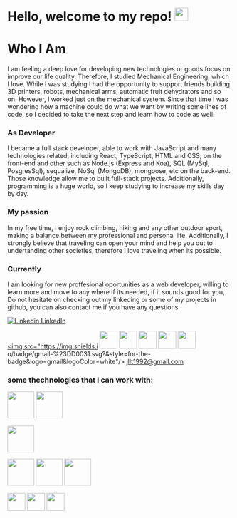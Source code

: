 # Hello, welcome to my repo! <img src="https://raw.githubusercontent.com/MartinHeinz/MartinHeinz/master/wave.gif" width="30px">

# Who I Am


I am feeling a deep love for developing new technologies or goods focus on improve our life quality. Therefore,  I studied Mechanical Engineering, which I love. While I was studying I had the opportunity to support friends building 3D printers,   robots, mechanical arms, automatic fruit dehydrators and so on. However, I worked just on the mechanical system. Since that time I was wondering how a machine could do what we want by writing some lines of code, so I decided to take the next step and learn how to code as well.

### As Developer 
I became a full stack developer,  able to work with JavaScript and many technologies related, including React, TypeScript,  HTML and CSS, on the front-end and other such as Node.js (Express and Koa), SQL (MySql, PosgresSql), sequalize, NoSql (MongoDB), mongoose, etc on the back-end. Those knowledge allow me to built full-stack projects. Additionally, programming is a huge world, so I keep studying to increase my skills day by day.

### My passion
In my free time, I enjoy rock climbing, hiking and any other outdoor sport, making a balance between my professional and personal life. Additionally, I strongly believe that traveling can open your mind and help you out to undertanding other societies, therefore I love traveling when its possible.


### Currently
I am looking for new proffesional oportunities as a web developer, willing to learn more and move to any where if its needed, if it sounds good for you, Do not hesitate on checking out my linkeding or some of my projects in github, you can also contact me if you have any questions.

[![Linkedin](https://i.stack.imgur.com/gVE0j.png) LinkedIn](https://www.linkedin.com/in/jose-lamas/)
&nbsp;

<a href="jllt1992@gmail.com"><img src="https://img.shields.i  <img src="" width="40px">
      <img src="" width="40px">   <img src="" width="40px">
        <img src="" width="40px">   <img src="" width="40px">o/badge/gmail-%23DD0031.svg?&style=for-the-badge&logo=gmail&logoColor=white"/> jllt1992@gmail.com</a>


### some thechnologies that I can work with: 

 <img src="https://seeklogo.com/images/N/nodejs-logo-FBE122E377-seeklogo.com.png" width="60px"> <img src="https://images.vexels.com/media/users/3/166382/isolated/preview/1ad81b62ad0ec81a584bc22016fd016f-lenguaje-de-programaci-oacute-n-html-plano-by-vexels.png" width="60px">  
 
 <img src="https://www.google.com/search?q=css%20logo%20png&tbm=isch&hl=es-419&sa=X&ved=0CB0QtI8BKABqFwoTCKjSts-R5O8CFQAAAAAdAAAAABAG&biw=1905&bih=855#imgrc=rMGQSLV-OuuyHM" width="60px">

 <img src="https://upload.wikimedia.org/wikipedia/commons/thumb/4/47/React.svg/1200px-React.svg.png" width="60px"> <img src="https://upload.wikimedia.org/wikipedia/commons/thumb/4/4c/Typescript_logo_2020.svg/1200px-Typescript_logo_2020.svg.png" width="60px"> <img src="https://upload.wikimedia.org/wikipedia/commons/thumb/9/96/Sass_Logo_Color.svg/1280px-Sass_Logo_Color.svg.png" width="60px">

<img src="https://upload.wikimedia.org/wikipedia/commons/thumb/d/d9/Node.js_logo.svg/1280px-Node.js_logo.svg.png" width="40px">
    <img src="https://upload.wikimedia.org/wikipedia/commons/6/64/Expressjs.png" width="40px">
    <img src="https://img2.pngio.com/a-guide-to-nodejs-e-commerce-w-koajs-tutorial-snipcart-koa-png-921_542.png" width="40px">  
    
  




